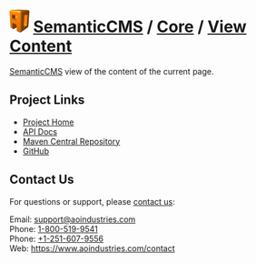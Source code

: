 # [<img src="ao-logo.png" alt="AO Logo" width="35" height="40">](https://www.aoindustries.com/) [SemanticCMS](https://semanticcms.com/) / [Core](https://semanticcms.com/core/) / [View Content](https://semanticcms.com/core/view-content/)
[SemanticCMS](https://semanticcms.com/) view of the content of the current page.

## Project Links
* [Project Home](https://semanticcms.com/core/view-content/)
* [API Docs](https://semanticcms.com/core/view-content/apidocs/)
* [Maven Central Repository](http://search.maven.org/#search|gav|1|g:%22com.semanticcms%22%20AND%20a:%22semanticcms-core-view-content%22)
* [GitHub](https://github.com/aoindustries/semanticcms-core-view-content)

## Contact Us
For questions or support, please [contact us](https://www.aoindustries.com/contact):

Email: [support@aoindustries.com](mailto:support@aoindustries.com)  
Phone: [1-800-519-9541](tel:1-800-519-9541)  
Phone: [+1-251-607-9556](tel:+1-251-607-9556)  
Web: https://www.aoindustries.com/contact

